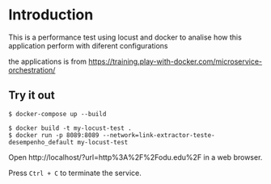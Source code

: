 # Introduction

This is a performance test using locust and docker to analise how this application perform with diferent configurations

the applications is from https://training.play-with-docker.com/microservice-orchestration/
## Try it out

```
$ docker-compose up --build

$ docker build -t my-locust-test . 
$ docker run -p 8089:8089 --network=link-extractor-teste-desempenho_default my-locust-test

```

Open http://localhost/?url=http%3A%2F%2Fodu.edu%2F in a web browser.

Press `Ctrl + C` to terminate the service.
